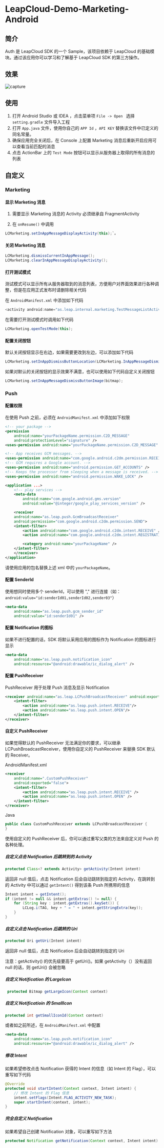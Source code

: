 # LeapCloud-Demo-Marketing-Android

## 简介

Auth 是 LeapCloud SDK 的一个 Sample，该项目依赖于 LeapCloud 的基础模块。通过该应用你可以学习和了解基于 LeapCloud SDK 的第三方操作。

## 效果

![capture](../../capture/marketing.gif)

## 使用

1. 打开 Android Studio 或 IDEA ，点击菜单项 `File -> Open ` 选择 `setting.gradle` 文件导入工程
2. 打开 `App.java` 文件，使用你自己的 `APP Id` ，`API KEY` 替换该文件中已定义的同名常量。
3. 确保应用完全关闭后，在 Console 上配置 Marketing 消息后重新开启应用可以查看当前匹配的消息
4. 点击 ActionBar 上的 `Test Mode` 按钮可以显示从服务器上取得的所有消息的列表

## 自定义

### Marketing

#### 显示 Marketing 消息

1. 需要显示 Marketing 消息的 Activity 必须继承自 FragmentActivity

2. 在 `onResume()` 中调用

```java
LCMarketing.setInAppMessageDisplayActivity(this);`。
```

#### 关闭 Marketing 消息

```java
LCMarketing.dismissCurrentInAppMessage();
LCMarketing.clearInAppMessageDisplayActivity();
```

#### 打开测试模式

测试模式可以显示所有从服务器取到的消息列表，方便用户对界面效果进行各种调整，但是在应用正式发布时请删除相关代码

在 `AndroidManifest.xml` 中添加如下代码

```java
<activity android:name="as.leap.internal.marketing.TestMessageListActivity"/>
```

在需要打开测试模式时调用如下代码

```java
LCMarketing.openTestMode(this);
```

#### 配置关闭按钮

默认关闭按钮显示在右边，如果需要更改到左边，可以添加如下代码

```java
LCMarketing.setInAppDismissButtonLocation(LCMarketing.InAppMessageDismissButtonLocation.LEFT);
```

如果对默认的关闭按钮的显示效果不满意，也可以使用如下代码自定义关闭按钮

```java
LCMarketing.setInAppMessageDismissButtonImage(bitmap);
```

### Push

#### 配置权限

在使用 Push 之前，必须在 `AndroidManifest.xml` 中添加如下权限

```xml
<!-- your package -->
<permission
    android:name="yourPackageName.permission.C2D_MESSAGE"
    android:protectionLevel="signature" />
<uses-permission android:name="yourPackageName.permission.C2D_MESSAGE" />

<!-- App receives GCM messages. -->
<uses-permission android:name="com.google.android.c2dm.permission.RECEIVE" />
<!-- GCM requires a Google account. -->
<uses-permission android:name="android.permission.GET_ACCOUNTS" />
<!-- Keeps the processor from sleeping when a message is received. -->
<uses-permission android:name="android.permission.WAKE_LOCK" />

<application ...>
    <!-- play services -->
    <meta-data
        android:name="com.google.android.gms.version"
        android:value="@integer/google_play_services_version" />

    <receiver
    android:name="as.leap.push.GcmBroadcastReceiver"
    android:permission="com.google.android.c2dm.permission.SEND">
    <intent-filter>
        <action android:name="com.google.android.c2dm.intent.RECEIVE" />
        <action android:name="com.google.android.c2dm.intent.REGISTRATION" />

        <category android:name="yourPackageName" />
    </intent-filter>
    </receiver>
</application>
```

请使用应用的包名替换上述 xml 中的 `yourPackageName`。

#### 配置 SenderId

使用想同时使用多个 senderId，可以使用 "," 进行连接（如：`android:value="id:senderId01,senderId02,sender03"`）

```xml
<meta-data
    android:name="as.leap.push.gcm_sender_id"
    android:value="id:senderId01" />
```

#### 配置 Notification 的图标

如果不进行配置的话，SDK 将默认采用应用的图标作为 Notification 的图标进行显示

```xml
<meta-data
    android:name="as.leap.push.notification_icon"
    android:resource="@android:drawable/ic_dialog_alert" />
```

#### 配置 PushReceiver

PushReceiver 用于处理 Push 消息及显示 Notification

```xml
<receiver android:name="as.leap.LCPushBroadcastReceiver" android:exported="false">
    <intent-filter>
        <action android:name="as.leap.push.intent.RECEIVE"/>
        <action android:name="as.leap.push.intent.OPEN"/>
    </intent-filter>
</receiver>
```

#### 自定义 PushReceiver

如果觉得默认的 PushReceiver 无法满足你的要求，可以继承 LCPushBroadcastReceiver，使用你自定义的 PushReceiver 来替换 SDK 默认的 Receiver。

AndroidManifest.xml

```xml
<receiver
    android:name=".CustomPushReceiver"
    android:exported="false">
    <intent-filter>
        <action android:name="as.leap.push.intent.RECEIVE" />
        <action android:name="as.leap.push.intent.OPEN" />
    </intent-filter>
</receiver>
```

Java

```java
public class CustomPushReceiver extends LCPushBroadcastReceiver {
}
```

使用自定义的 PushReceiver 后，你可以通过重写父类的方法来自定义对 Push 的各种处理。

##### 自定义点击 Notification 后跳转到的 Activity

```java
protected Class<? extends Activity> getActivity(Intent intent)
```

返回非 null 值后，点击 Notification 后会自动跳转到指定的 Activity，在跳转到的 Activity 中可以通过 `getIntent()` 得到该条 Push 所携带的信息

```java
Intent intent = getIntent();
if (intent != null && intent.getExtras() != null) {
    for (String key : intent.getExtras().keySet()) {
        LCLog.i(TAG, key + " = " + intent.getStringExtra(key));
    }
}
```

#####  自定义点击 Notification 后跳转的 Uri

```java
protected Uri getUri(Intent intent)
```

返回非 null 值后，点击 Notification 后会自动跳转到指定的 Uri

注意：getActivity() 的优先级要高于 getUri()。如果 getActivity（）没有返回 null 的话，则 getUri() 会被忽略

##### 自定义 Notification 的 LargeIcon

```java
 protected Bitmap getLargeIcon(Context context)
```

##### 自定义 Notificatioin 的 SmallIcon

```java
protected int getSmallIconId(Context context)
```

或者如之前所述，在 `AndroidManifest.xml` 中配置

```xml
<meta-data
    android:name="as.leap.push.notification_icon"
    android:resource="@android:drawable/ic_dialog_alert" />
```

##### 修改 Intent

如果希望修改点击 Notification 获得的 Intent 的信息（如 Intent 的 Flag），可以重写如下代码

```java
@Override
protected void startIntent(Context context, Intent intent) {
	// 修改 Intent 的 Flag 信息
    intent.setFlags(Intent.FLAG_ACTIVITY_NEW_TASK);
    super.startIntent(context, intent);
}
```

##### 完全自定义 Notification

如果希望自己创建 Notification 对象，可以重写如下方法

```java
protected Notification getNotification(Context context, Intent intent)
```




